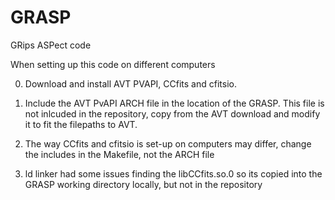 GRASP
=====

GRips ASPect code 

When setting up this code on different computers

0. Download and install AVT PVAPI, CCfits and cfitsio. 

1. Include the AVT PvAPI ARCH file in the location of the GRASP. This file is not inlcuded in the repository, copy from the AVT download and modify it to fit the filepaths to AVT.

2. The way CCfits and cfitsio is set-up on computers may differ, change the includes in the Makefile, not the ARCH file

3. ld linker had some issues finding the libCCfits.so.0 so its copied into the GRASP working directory locally, but not in the repository

